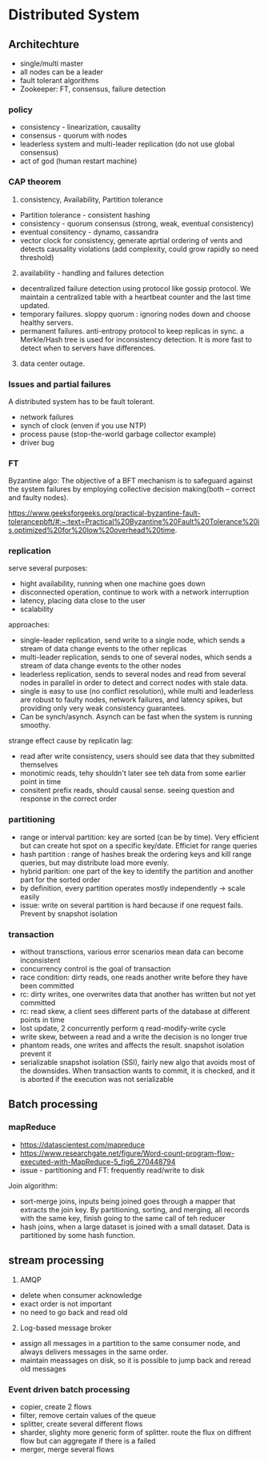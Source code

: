 # Distributed System

## Architechture

- single/multi master
- all nodes can be a leader
- fault tolerant algorithms
- Zookeeper: FT, consensus, failure detection

### policy

- consistency - linearization, causality
- consensus - quorum with nodes
- leaderless system and multi-leader replication (do not use global consensus)
- act of god (human restart machine)

### CAP theorem

1. consistency, Availability, Partition tolerance

- Partition tolerance - consistent hashing
- consistency - quorum consensus (strong, weak, eventual consistency)
- eventual consitency - dynamo, cassandra 
- vector clock for consistency, generate aprtial ordering of vents and detects causality violations (add complexity, could grow rapidly so need threshold)

2. availability - handling and failures detection

- decentralized failure detection using protocol like gossip protocol. We maintain a centralized table with a heartbeat counter and the last time updated.
- temporary failures. sloppy quorum : ignoring nodes down and choose healthy servers.
- permanent failures. anti-entropy protocol to keep replicas in sync. a Merkle/Hash tree is used for inconsistency detection. It is more fast to detect when to servers have differences.

3. data center outage.

### Issues and partial failures

A distributed system has to be fault tolerant.

- network failures
- synch of clock (enven if you use NTP)
- process pause (stop-the-world garbage collector example)
- driver bug

### FT

Byzantine algo: The objective of a BFT mechanism is to safeguard against the system failures by employing collective decision making(both – correct and faulty nodes).

https://www.geeksforgeeks.org/practical-byzantine-fault-tolerancepbft/#:~:text=Practical%20Byzantine%20Fault%20Tolerance%20is,optimized%20for%20low%20overhead%20time.

### replication

serve several purposes:

- hight availability, running when one machine goes down
- disconnected operation, continue to work with a network interruption
- latency, placing data close to the user
- scalability

approaches:

- single-leader replication, send write to a single node, which sends a stream of data change events to the other replicas
- multi-leader replication, sends to one of several nodes, which sends a stream of data change events to the other nodes
- leaderless replication, sends to several nodes and read from several nodes in parallel in order to detect and correct nodes with stale data.
- single is easy to use (no conflict resolution), while multi and leaderless are robust to faulty nodes, network failures, and latency spikes, but providing only very weak consistency guarantees.
- Can be synch/asynch. Asynch can be fast when the system is running smoothy.

strange effect cause by replicatin lag:

- read after write consistency, users should see data that they submitted themselves
- monotimic reads, tehy shouldn't later see teh data from some earlier point in time
- consitent prefix reads, should causal sense. seeing question and response in the correct order 


### partitioning

- range or interval partition: key are sorted (can be by time). Very efficient but can create hot spot on a specific key/date. Efficiet for range queries
- hash partition : range of hashes break the ordering keys and kill range queries, but may distribute load more evenly.
- hybrid parition: one part of the key to identify the partition and another part for the sorted order
- by definition, every partition operates mostly independently -> scale easily
- issue: write on several partition is hard because if one request fails. Prevent by snapshot isolation

### transaction

- without transctions, various error scenarios mean data can become inconsistent 
- concurrency control is the goal of transaction
- race condition: dirty reads, one reads another write before they have been committed
- rc: dirty writes, one overwrites data that another has written but not yet committed
- rc: read skew, a client sees different parts of the database at different points in time
- lost update, 2 concurrently perform q read-modify-write cycle
- write skew, between a read and a write the decision is no longer true
- phantom reads, one writes and affects the result. snapshot isolation prevent it
- serializable snapshot isolation (SSI), fairly new algo that avoids most of the downsides. When transaction wants to commit, it is checked, and it is aborted if the execution was not serializable

## Batch processing

### mapReduce

- https://datascientest.com/mapreduce
- https://www.researchgate.net/figure/Word-count-program-flow-executed-with-MapReduce-5_fig6_270448794
- issue - partitioning and FT: frequently read/write to disk 

Join algorithm:

- sort-merge joins, inputs being joined goes through a mapper that extracts the join key. By partitioning, sorting, and merging, all records with the same key, finish going to the same call of teh reducer
- hash joins, when a large dataset is joined with a small dataset. Data is partitioned by some hash function.

## stream processing

1. AMQP

- delete when consumer acknowledge
- exact order is not important
- no need to go back and read old

2. Log-based message broker

- assign all messages in a partition to the same consumer node, and always delivers messages in the same order.
- maintain meassages on disk, so it is possible to jump back and reread old messages

### Event driven batch processing

- copier, create 2 flows
- filter, remove certain values of the queue
- splitter, create several different flows
- sharder, slighty more generic form of splitter. route the flux on diffrent flow but can aggregate if there is a failed
- merger, merge several flows



